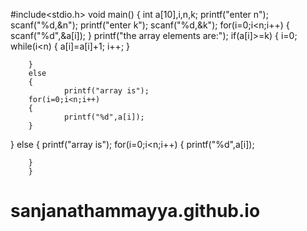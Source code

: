#include<stdio.h>
void main()
{
        int a[10],i,n,k;
        printf("enter n");
        scanf("%d,&n");
        printf("enter k");
        scanf("%d,&k");
        for(i=0;i<n;i++)
        {
                scanf("%d",&a[i]);
        }
        printf("the array elements are:");
        if(a[i]>=k)
        {
                i=0;
                while(i<n)
                {
                        a[i]=a[i]+1;
                        i++;
                }

        }
        else
        {
                printf("array is");
        for(i=0;i<n;i++)
        {
                printf("%d",a[i]);
        }
        
}
        else
        {
                printf("array is");
        for(i=0;i<n;i++)
        {
                printf("%d",a[i]);

        }
        }
# sanjanathammayya.github.io
